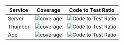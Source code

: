 <div align="center">
  <table>
    <thead>
      <tr>
        <th>Service</th>
        <th>Coverage</th>
        <th>Code to Test Ratio</th>
      </tr>
    </thead>
    <tbody>
      <tr>
        <td>Server</td>
        <td><img src="assets/server-coverage.svg" alt="coverage"></td>
        <td><img src="assets/server-ratio.svg" alt="Code to Test Ratio"></td>
      </tr>
      <tr>
        <td>Thumbor</td>
        <td><img src="assets/thumbor-coverage.svg" alt="coverage"></td>
        <td><img src="assets/thumbor-ratio.svg" alt="Code to Test Ratio"></td>
      </tr>
      <tr>
        <td>App</td>
        <td><img src="assets/app-coverage.svg" alt="coverage"></td>
        <td><img src="assets/app-ratio.svg" alt="Code to Test Ratio"></td>
      </tr>
    </tbody>
  </table>
</div>
